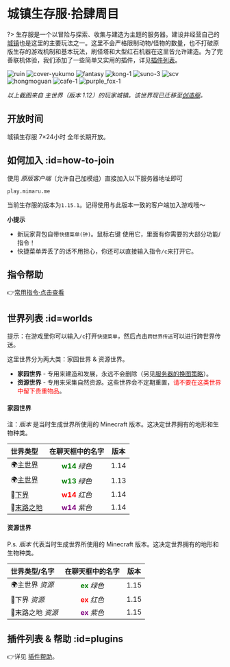 # 城镇生存服·拾肆周目

?> 生存服是一个以冒险与探索、收集与建造为主题的服务器。建设并经营自己的[城镇](/plugins/towny.md)也是这里的主要玩法之一。这里不会严格限制动物/怪物的数量，也不打破原版生存的游戏机制和基本玩法，刷怪塔和大型红石机器在这里皆允许建造。为了完善联机体验，我们添加了一些简单又实用的插件，详见[插件列表](/welcome/plugins.md)。

![ruin](../assets/images/townsgallery/ruin.jpg ':size=250')
![cover-yukumo](../assets/images/cover-yukumo-fixed.jpg ':size=250')
![fantasy](../assets/images/townsgallery/fantasy.jpg ':size=250')
![kong-1](../assets/images/townsgallery/kong-1.jpg ':size=250')
![suno-3](../assets/images/townsgallery/suno-3.jpg ':size=250')
![scv](../assets/images/townsgallery/scv.jpg ':size=250')
![hongmoguan](../assets/images/townsgallery/hongmoguan.jpg ':size=250')
![cafe-1](../assets/images/townsgallery/cafe-1.jpg ':size=250')
![purple_fox-1](../assets/images/townsgallery/purple-fox-1.jpg ':size=250')

*以上截图来自 主世界（版本 1.12）的玩家城镇。该世界现已迁移至[创造服](/mc-servers/creative.md)。*

## 开放时间

城镇生存服 7×24小时 全年长期开放。

## 如何加入 :id=how-to-join

使用 *原版客户端*（允许自己加模组）直接加入以下服务器地址即可

    play.mimaru.me

当前生存服的版本为`1.15.1`。记得使用与此版本一致的客户端加入游戏哦～

**小提示**

- 新玩家背包自带`快捷菜单(钟)`。<kbd>鼠标右键</kbd> 使用它，里面有你需要的大部分功能/指令！
- 快捷菜单弄丢了的话不用担心，你还可以直接输入指令`/c`来打开它。

## 指令帮助

👉[常用指令·点击查看](/welcome/commands.md)

## 世界列表 :id=worlds

提示：在游戏里你可以输入`/c`打开`快捷菜单`，然后点击`跨世界传送`可以进行跨世界传送。

这里世界分为两大类：家园世界 & 资源世界。

- **家园世界** - 专用来建造和发展，永远不会删除（另见[服务器的换图策略](/welcome/faq.md#save-policy)）。  
- **资源世界** - 专用来采集自然资源。这些世界会不定期重置，<span style="color: red">请不要在这类世界中留下贵重物品</span>。

<!-- tabs:start -->

#### **家园世界**

注：*版本* 是当时生成世界所使用的 Minecraft 版本。这决定世界拥有的地形和生物种类。

| 世界类型                  |                 在聊天框中的名字                  | 版本  |
| :------------------------ | :-----------------------------------------------: | :---: |
| 🌍[主世界][the_overworld] | **<span style="color: green">w14</span>** *绿色*  | 1.14  |
| 🌍[主世界][the_overworld] | **<span style="color: green">w13</span>** *绿色*  | 1.13  |
| 👹[下界][the_nether]      |  **<span style="color: red">w14</span>** *红色*   | 1.14  |
| 🌃[末路之地][the_end]     | **<span style="color: purple">w14</span>** *紫色* | 1.14  |

#### **资源世界**

P.s. *版本* 代表当时生成世界所使用的 Minecraft 版本。这决定世界拥有的地形和生物种类。

| 世界类型/名字     |                 在聊天框中的名字                 | 版本  |
| :---------------- | :----------------------------------------------: | :---: |
| 🌍主世界 *资源*   | **<span style="color: green">ex</span>** *绿色*  | 1.15  |
| 👹下界 *资源*     |  **<span style="color: red">ex</span>** *红色*   | 1.15  |
| 🌃末路之地 *资源* | **<span style="color: purple">ex</span>** *紫色* | 1.15  |

<!-- tabs:end -->

[the_overworld]: https://minecraft-zh.gamepedia.com/%E4%B8%BB%E4%B8%96%E7%95%8C
[the_nether]: https://minecraft-zh.gamepedia.com/%E4%B8%8B%E7%95%8C
[the_end]: https://minecraft-zh.gamepedia.com/%E6%9C%AB%E8%B7%AF%E4%B9%8B%E5%9C%B0
[superflat]: https://minecraft-zh.gamepedia.com/%E8%B6%85%E5%B9%B3%E5%9D%A6%E4%B8%96%E7%95%8C
[bbs]: http://bbs.mimaru.me/

## 插件列表 & 帮助 :id=plugins

👉详见 [插件帮助](/welcome/plugins.md)。
